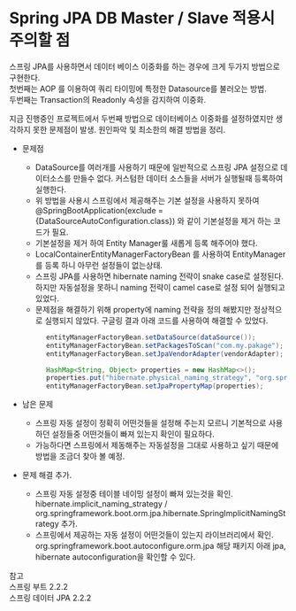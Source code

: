 # Spring JPA DB Master / Slave 적용시 주의할 점

스프링 JPA를 사용하면서 데이터 베이스 이중화를 하는 경우에 크게 두가지 방법으로 구현한다. <br>
첫번째는 AOP 를 이용하여 쿼리 타이밍에 특정한 Datasource를 불러오는 방법. <br>
두번째는 Transaction의 Readonly 속성을 감지하여 이중화. <br>

지금 진행중인 프로젝트에서 두번째 방법으로 데이터베이스 이중화를 설정하였지만 생각하지 못한 문제점이 발생. 원인파악 및 최소한의 해결 방법을 정리.

- 문제점
  - DataSource를 여러개를 사용하기 때문에 일반적으로 스프링 JPA 설정으로 데이터소스를 만들수 없다. 커스텀한 데이터 소스들을 서버가 실행될때 등록하여 실행한다.
  - 위 방법을 사용시 스프링에서 제공해주는 기본 설정을 사용하지 못하여 @SpringBootApplication(exclude = {DataSourceAutoConfiguration.class}) 와 같이 기본설정을 제거 하는 코드가 필요.
  - 기본설정을 제거 하여 Entity Manager룰 새롭게 등록 해주어야 했다.
  - LocalContainerEntityManagerFactoryBean 를 사용하여 EntityManager를 등록 하니 아무런 설정들이 없는상태.
  - 스프링 JPA를 사용하면 hibernate naming 전략이 snake case로 설정된다. 하지만 자동설정을 못하니 naming 전략이 camel case로 설정 되어 실행되고 있었다.
  - 문제점을 해결하기 위해 property에 naming 전략을 정의 해봤지만 정상적으로 실행되지 않았다. 구글링 결과 아래 코드를 사용하여 해결할 수 있었다.
  ```java
        entityManagerFactoryBean.setDataSource(dataSource());
        entityManagerFactoryBean.setPackagesToScan("com.my.pakage");
        entityManagerFactoryBean.setJpaVendorAdapter(vendorAdapter);

        HashMap<String, Object> properties = new HashMap<>();
        properties.put("hibernate.physical_naming_strategy", "org.springframework.boot.orm.jpa.hibernate.SpringPhysicalNamingStrategy");
        entityManagerFactoryBean.setJpaPropertyMap(properties);
  ```

- 남은 문제
  - 스프링 자동 설정이 정확히 어떤것들을 설정해 주는지 모르니 기본적으로 사용하던 설정들중 어떤것들이 빠져 있는지 확인이 필요하다.
  - 가능하다면 스프링에서 제동해주는 자동설정을 그대로 사용하고 싶기 때문에 방법을 조금더 찾아 볼 예정. 
- 문제 해결 추가.
  - 스프링 자동 설정중 테이블 네이밍 설정이 빠져 있는것을 확인. <br>
  hibernate.implicit_naming_strategy / org.springframework.boot.orm.jpa.hibernate.SpringImplicitNamingStrategy 추가.
  - 스프링에서 제공하는 자동 설정이 어떤것들이 있는지 라이브러리에서 확인. <br>
  org.springframework.boot.autoconfigure.orm.jpa 해당 패키지 아래 jpa, hibernate autoconfiguration을 확인할 수 있다.


참고 <br>
스프링 부트 2.2.2 <br>
스프링 데이터 JPA 2.2.2
